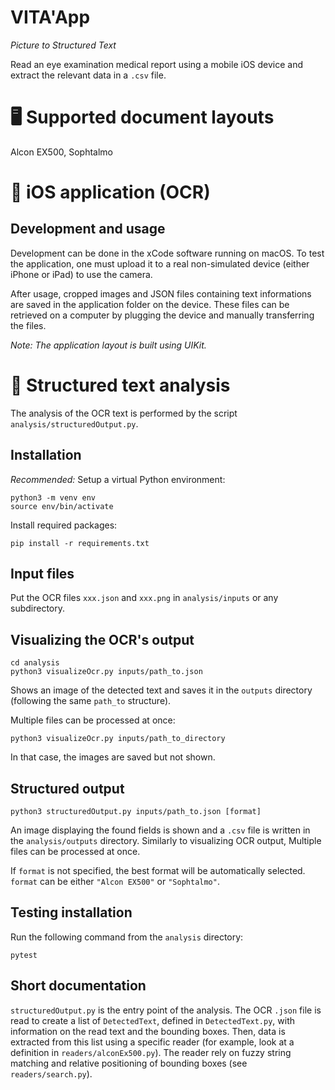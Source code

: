 # VITA'App

_Picture to Structured Text_

Read an eye examination medical report using a mobile iOS device and extract the relevant data in a `.csv` file.


# 🖥 Supported document layouts

Alcon EX500, Sophtalmo


# 📱 iOS application (OCR)

## Development and usage

Development can be done in the xCode software running on macOS. To test the application, one must upload it to a real non-simulated device (either iPhone or iPad) to use the camera.

After usage, cropped images and JSON files containing text informations are saved in the application folder on the device. These files can be retrieved on a computer by plugging the device and manually transferring the files.

_Note: The application layout is built using UIKit._


# 🧮 Structured text analysis

The analysis of the OCR text is performed by the script `analysis/structuredOutput.py`.

## Installation

_Recommended:_ Setup a virtual Python environment:
```
python3 -m venv env
source env/bin/activate
```
Install required packages:
```
pip install -r requirements.txt
```

## Input files

Put the OCR files `xxx.json` and `xxx.png` in `analysis/inputs` or any subdirectory.

## Visualizing the OCR's output

```
cd analysis
python3 visualizeOcr.py inputs/path_to.json
```
Shows an image of the detected text and saves it in the `outputs` directory (following the same `path_to` structure).

Multiple files can be processed at once:
```
python3 visualizeOcr.py inputs/path_to_directory
```
In that case, the images are saved but not shown.

## Structured output

```
python3 structuredOutput.py inputs/path_to.json [format]
```
An image displaying the found fields is shown and a `.csv` file is written in the `analysis/outputs` directory.
Similarly to visualizing OCR output, Multiple files can be processed at once.

If `format` is not specified, the best format will be automatically selected. `format` can be either `"Alcon EX500"` or `"Sophtalmo"`.

## Testing installation
Run the following command from the `analysis` directory:
```
pytest
```

## Short documentation

`structuredOutput.py` is the entry point of the analysis. The OCR `.json` file is read to create a list of `DetectedText`, defined in `DetectedText.py`, with information on the read text and the bounding boxes. Then, data is extracted from this list using a specific reader (for example, look at a definition in `readers/alconEx500.py`). The reader rely on fuzzy string matching and relative positioning of bounding boxes (see `readers/search.py`).


